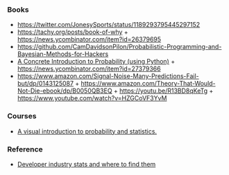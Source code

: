 ### Books

- https://twitter.com/JonesySports/status/1189293795445297152
- https://tachy.org/posts/book-of-why + https://news.ycombinator.com/item?id=26379695
- https://github.com/CamDavidsonPilon/Probabilistic-Programming-and-Bayesian-Methods-for-Hackers
- [A Concrete Introduction to Probability (using Python)](https://github.com/norvig/pytudes/blob/main/ipynb/Probability.ipynb) + https://news.ycombinator.com/item?id=27379366
- https://www.amazon.com/Signal-Noise-Many-Predictions-Fail-but/dp/0143125087 + https://www.amazon.com/Theory-That-Would-Not-Die-ebook/dp/B0050QB3EQ + https://youtu.be/R13BD8qKeTg + https://www.youtube.com/watch?v=HZGCoVF3YvM

### Courses

- [A visual introduction to probability and statistics.](https://seeing-theory.brown.edu)


### Reference

- [Developer industry stats and where to find them](https://github.com/sw-yx/tracking)
